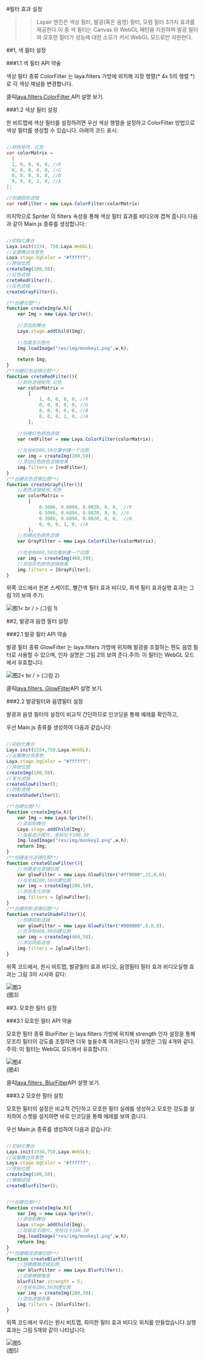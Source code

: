 #필터 효과 설정

>> Layair 엔진은 색상 필터, 발광(혹은 음영) 필터, 모렴 필터 3가지 효과를 제공한다.이 중 색 필터는 Canvas 와 WebGL 패턴을 지원하며 발광 필터와 모호한 필터가 성능에 대한 소모가 커서 WebGL 모드로만 지원한다.



##1, 색 필터 설정

###1.1 색 필터 API 약술

색상 필터 종류 ColorFilter 는 laya.filters 가방에 위치해 지정 행렬(* 4x 5의 행렬 *) 로 각 색상 채널을 변경합니다.

클릭[laya.filters.ColorFilter ](http://layaair.ldc.layabox.com/api/index.html?category=Filter&class=laya.filters.ColorFilter)API 설명 보기.



###1.2 색상 필터 설정

한 비트맵에 색상 필터를 설정하려면 우선 색상 행렬을 설정하고 ColorFilter 방법으로 색상 필터를 생성할 수 있습니다. 아래의 코드 표시:


```java

//颜色矩阵，红色
var colorMatrix = 
  [
  1, 0, 0, 0, 0, //R
  0, 0, 0, 0, 0, //G
  0, 0, 0, 0, 0, //B
  0, 0, 0, 1, 0, //A
];

//创建颜色滤镜
var redFilter = new Laya.ColorFilter(colorMatrix)
```


마지막으로 Spriter 의 filters 속성을 통해 색상 필터 효과를 비디오에 겹쳐 줍니다.다음과 같이 Main.js 종류를 생성합니다:


```javascript

//初始化舞台
Laya.init(1334, 750,Laya.WebGL);
//设置舞台背景色
Laya.stage.bgColor = "#ffffff";
//原始位图
createImg(100,50);
//红色滤镜
creteRedFilter();
//灰色滤镜
createGrayFilter();

/**创建位图**/
function createImg(w,h){
    var Img = new Laya.Sprite(); 
			 
    //添加到舞台
    Laya.stage.addChild(Img);   
    
    //加载显示图片
    Img.loadImage("res/img/monkey1.png",w,h);  
    
    return Img;
}
/**创建红色滤镜位图**/
function creteRedFilter(){
    //颜色滤镜矩阵,红色
    var colorMatrix = 
        [
            1, 0, 0, 0, 0, //R
            0, 0, 0, 0, 0, //G
            0, 0, 0, 0, 0, //B
            0, 0, 0, 1, 0, //A
        ];
    
    //创建红色颜色滤镜
    var redFilter = new Laya.ColorFilter(colorMatrix);
        
    //在坐标280,50位置创建一个位图
    var img = createImg(280,50); 
    //添加红色颜色滤镜效果
    img.filters = [redFilter];
}
/**创建灰色滤镜位图**/
function createGrayFilter(){
    //颜色滤镜矩阵,灰色
    var colorMatrix = 
        [
            0.3086, 0.6094, 0.0820, 0, 0,  //R
            0.3086, 0.6094, 0.0820, 0, 0, //G
            0.3086, 0.6094, 0.0820, 0, 0,  //B
            0, 0, 0, 1, 0, //A
        ];
    //创建灰色颜色滤镜
    var GrayFilter = new Laya.ColorFilter(colorMatrix);
    
    //在坐标460,50位置创建一个位图
    var img = createImg(460,50); 	
    //添加灰色颜色滤镜效果
    img.filters = [GrayFilter];
}
```


위쪽 코드에서 원본 스케이트, 빨간색 필터 효과 비디오, 회색 필터 효과실행 효과는 그림 1의 보여 주기:

![图1](img/1.png)< br / > (그림 1)





##2, 발광과 음영 필터 설정

###2.1 발광 필터 API 약술

발광 필터 종류 GlowFilter 는 laya.filters 가방에 위치해 발광을 조절하는 편도 음영 필터로 사용할 수 있으며, 인자 설명은 그림 2의 보여 준다.주의: 이 필터는 WebGL 모드에서 유효합니다.

![图2](img/2.png)< br / > (그림 2)

클릭[laya.filters. GlowFilter](http://layaair.ldc.layabox.com/api/index.html?category=Filter&class=laya.filters.GlowFilter)API 설명 보기.



###2.2 발광필터와 음영필터 설정

발광과 음영 필터의 설정이 비교적 간단하므로 인코딩을 통해 예례를 확인하고,

우선 Main.js 종류를 생성하여 다음과 같습니다:


```javascript

//初始化舞台
Laya.init(1334,750,Laya.WebGL);
//设置舞台背景色
Laya.stage.bgColor = "#ffffff";
//原始位图
createImg(100,50);
//发光滤镜
createGlowFilter();
//阴影滤镜
createShadeFilter();

/**创建位图**/
function createImg(w,h){
    var Img = new Laya.Sprite();
    //添加到舞台
    Laya.stage.addChild(Img);
    //加载显示图片，坐标位于100,50
    Img.loadImage("res/img/monkey1.png",w,h);
    return Img;
}
/**创建发光滤镜位图**/
function createGlowFilter(){
    //创建发光滤镜位图
    var glowFilter = new Laya.GlowFilter("#ff0000",15,0,0);
    //在坐标280,50创建位图
    var img = createImg(280,50);
    //添加发光滤镜
    img.filters = [glowFilter];
}
/**创建阴影滤镜位图**/
function createShadeFilter(){
    //创建阴影滤镜
    var glowFilter = new Laya.GlowFilter("#000000",8,8,8);
    //在坐标460,50创建位图
    var img = createImg(460,50);
    //添加阴影滤镜
    img.filters = [glowFilter];
}
```


위쪽 코드에서, 원시 비트맵, 발광필터 효과 비디오, 음영필터 필터 효과 비디오실행 효과는 그림 3의 시사와 같다:

![图3](img/3.png) <br /> (图3)







##3. 모호한 필터 설정

###3.1 모호한 필터 API 약술

모호한 필터 종류 BlurFilter 는 laya.filters 가방에 위치해 strength 인자 설정을 통해 모조리 필터의 강도를 조절하면 더욱 높을수록 여과된다.인자 설명은 그림 4개와 같다.주의: 이 필터는 WebGL 모드에서 유효합니다.

![图4](img/4.png) <br /> (图4)


클릭[laya.filters. BlurFilter](http://layaair.ldc.layabox.com/api/index.html?category=Filter&class=laya.filters.BlurFilter)API 설명 보기.



###3.2 모호한 필터 설정

모호한 필터의 설정은 비교적 간단하고 모호한 필터 실례를 생성하고 모호한 강도를 설치하여 스켓을 설치하면 바로 인코딩을 통해 예례를 보여 줍니다.

우선 Main.js 종류를 생성하여 다음과 같습니다:


```javascript

//初始化舞台
Laya.init(1334,750,Laya.WebGL);
//设置舞台背景色
Laya.stage.bgColor = "#ffffff";
//原始位图
createImg(100,50);
//模糊滤镜
createBlurFilter();


/**创建位图**/
function createImg(w,h){
    var Img = new Laya.Sprite();
    //添加到舞台
    Laya.stage.addChild(Img);
    //加载显示图片，坐标位于100,50
    Img.loadImage("res/img/monkey1.png",w,h);
    return Img;
}
/**创建糊滤滤镜位图**/
function createBlurFilter(){
    //创建模糊滤镜实例
    var blurFilter = new Laya.BlurFilter();
    //设置模糊强度
    blurFilter.strength = 5;
    //在坐标280,50创建位图
    var img = createImg(280,50);
    //添加滤镜效果
    img.filters = [blurFilter];
}
```


위쪽 코드에서 우리는 원시 비트맵, 희미한 필터 효과 비디오 위치를 만들었습니다.실행 효과는 그림 5개와 같이 나타납니다:

![图5](img/5.png) <br /> (图5)







